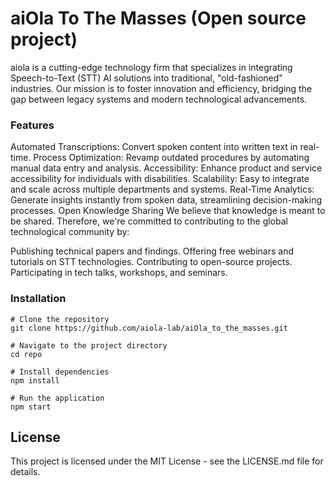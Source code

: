 # aiOla To The Masses (Open source project)

aiola is a cutting-edge technology firm that specializes in integrating Speech-to-Text (STT) AI solutions into traditional, "old-fashioned" industries. Our mission is to foster innovation and efficiency, bridging the gap between legacy systems and modern technological advancements.

### Features
Automated Transcriptions: Convert spoken content into written text in real-time.
Process Optimization: Revamp outdated procedures by automating manual data entry and analysis.
Accessibility: Enhance product and service accessibility for individuals with disabilities.
Scalability: Easy to integrate and scale across multiple departments and systems.
Real-Time Analytics: Generate insights instantly from spoken data, streamlining decision-making processes.
Open Knowledge Sharing
We believe that knowledge is meant to be shared. Therefore, we're committed to contributing to the global technological community by:

Publishing technical papers and findings.
Offering free webinars and tutorials on STT technologies.
Contributing to open-source projects.
Participating in tech talks, workshops, and seminars.

### Installation
```
# Clone the repository
git clone https://github.com/aiola-lab/aiOla_to_the_masses.git

# Navigate to the project directory
cd repo

# Install dependencies
npm install

# Run the application
npm start
```

## License
This project is licensed under the MIT License - see the LICENSE.md file for details.
